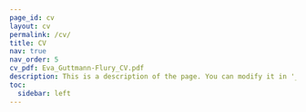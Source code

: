 ```yaml
---
page_id: cv
layout: cv
permalink: /cv/
title: CV
nav: true
nav_order: 5
cv_pdf: Eva_Guttmann-Flury_CV.pdf
description: This is a description of the page. You can modify it in '_pages/cv.md'. You can also change or remove the top pdf download button.
toc:
  sidebar: left
---
```

